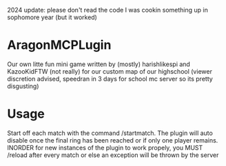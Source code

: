 2024 update: please don't read the code I was cookin something up in sophomore year (but it worked)

# AragonMCPLugin
Our own litte fun mini game written by (mostly) harishlikespi and KazooKidFTW (not really) for our custom map of our highschool (viewer discretion advised, speedran in 3 days for school mc server so its pretty disgusting)

# Usage

Start off each match with the command /startmatch. The plugin will auto disable once the final ring has been reached or if only one player remains. INORDER for new instances of the plugin to work propely, you MUST /reload after every match or else an exception will be thrown by the server

